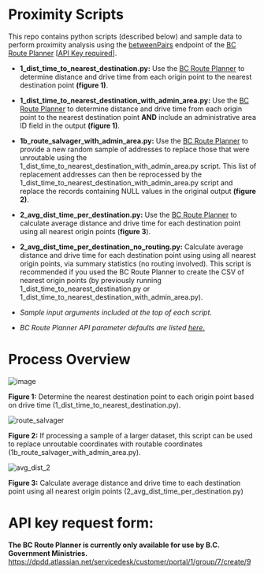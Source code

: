 # Proximity Scripts

This repo contains python scripts (described below) and sample data to perform proximity analysis using the [betweenPairs](https://openapi.apps.gov.bc.ca/?url=https://raw.githubusercontent.com/bcgov/api-specs/master/router/router.json#/distance/get_distance_betweenPairs__outputFormat) endpoint of the [BC Route Planner](https://www2.gov.bc.ca/gov/content?id=9D99E684CCD042CD88FADC51E079B4B5) [[API Key required](https://dpdd.atlassian.net/servicedesk/customer/portal/1/group/7/create/9)].

- **1_dist_time_to_nearest_destination.py:** Use the [BC Route Planner](https://www2.gov.bc.ca/gov/content?id=9D99E684CCD042CD88FADC51E079B4B5) to determine distance and drive time from each origin point to the nearest destination point **(figure 1)**.

- **1_dist_time_to_nearest_destination_with_admin_area.py:** Use the [BC Route Planner](https://www2.gov.bc.ca/gov/content?id=9D99E684CCD042CD88FADC51E079B4B5) to determine distance and drive time from each origin point to the nearest destination point **AND** include an administrative area ID field in the output **(figure 1)**.
  
- **1b_route_salvager_with_admin_area.py:** Use the [BC Route Planner](https://www2.gov.bc.ca/gov/content?id=9D99E684CCD042CD88FADC51E079B4B5) to provide a new random sample of addresses to replace those that were unroutable using the 1_dist_time_to_nearest_destination_with_admin_area.py script. This list of replacement addresses can then be reprocessed by the 1_dist_time_to_nearest_destination_with_admin_area.py script and replace the records containing NULL values in the original output **(figure 2)**.
  
- **2_avg_dist_time_per_destination.py:** Use the [BC Route Planner](https://www2.gov.bc.ca/gov/content?id=9D99E684CCD042CD88FADC51E079B4B5) to calculate average distance and drive time for each destination point using all nearest origin points (**figure 3**).

- **2_avg_dist_time_per_destination_no_routing.py:** Calculate average distance and drive time for each destination point using using all nearest origin points, via summary statistics (no routing involved). This script is recommended if you used the BC Route Planner to create the CSV of nearest origin points (by previously running 1_dist_time_to_nearest_destination.py or 1_dist_time_to_nearest_destination_with_admin_area.py).
- *Sample input arguments included at the top of each script.*
- *BC Route Planner API parameter defaults are listed [here.](https://github.com/BK01/proximity-by-road/blob/main/parameter_default_values.md)*

# Process Overview
![image](https://github.com/user-attachments/assets/2e186f26-ca62-4a07-9c91-adabd3153df6)

**Figure 1:** Determine the nearest destination point to each origin point based on drive time (1_dist_time_to_nearest_destination.py).

![route_salvager](https://github.com/user-attachments/assets/7a90a0c1-b04b-4f05-933f-5f664749a07b)

**Figure 2:** If processing a sample of a larger dataset, this script can be used to replace unroutable coordinates with routable coordinates (1b_route_salvager_with_admin_area.py).

![avg_dist_2](https://github.com/user-attachments/assets/753461cd-cb21-4b9c-ada9-58232ad98432)

**Figure 3:** Calculate average distance and drive time to each destination point using all nearest origin points (2_avg_dist_time_per_destination.py)

# API key request form:
**The BC Route Planner is currently only available for use by B.C. Government Ministries.**
https://dpdd.atlassian.net/servicedesk/customer/portal/1/group/7/create/9
